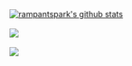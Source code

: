 <a href="https://github.com/rampantspark/github-readme-stats">
  <img align="center" src="https://github-readme-stats-rampant.vercel.app/api?username=rampantspark&hide_title=true"show_icons=true&include_all_commits=true&bg_color=462570&text_color=D5629B&title_color=D5629B&icon_color=D5629Br&hide_border=true&card_width=200px" alt="rampantspark's github stats"/>
</a>

<br/>
<br/>

<a href="https://github.com/rampantspark/rampant-dots">
  <img align="center" src="https://github-readme-stats-rampant.vercel.app/api/pin/?username=rampantspark&repo=rampant-dots&hide_border=true&bg_color=462570&text_color=D5629B&title_color=D5629B&icon_color=D5629B&card_width=400px" />
</a>

<br/>
<br/>

<a href="https://github.com/rampantspark/github-readme-stats">
  <img align="center" src="https://github-readme-stats-rampant.vercel.app/api/top-langs/?username=rampantspark&layout=pie&hide_border=true&langs_count=10&hide=css,html,asp.net&bg_color=462570&text_color=D5629B&title_color=D5629B&icon_color=D5629B&card_width=400px" />
</a>
